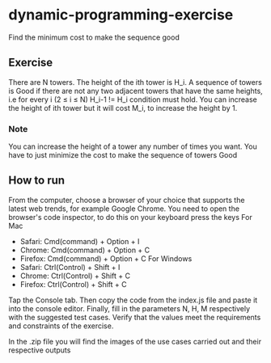 # dynamic-programming-exercise
Find the minimum cost to make the sequence good

## Exercise
There are N towers. The height of the ith tower is H_i. A sequence of towers is Good if there are not any two adjacent towers that have the same heights, i.e for every i (2 ≤ i ≤ N) H_i-1 != H_i condition must hold.
You can increase the height of ith tower but it will cost M_i, to increase the height by 1.

### Note
You can increase the height of a tower any number of times you want. You have to just minimize the cost to make the sequence of towers Good

## How to run
From the computer, choose a browser of your choice that supports the latest web trends, for example Google Chrome. You need to open the browser's code inspector, to do this on your keyboard press the keys
For Mac
- Safari: Cmd(command) + Option + I
- Chrome: Cmd(command) + Option + C
- Firefox: Cmd(command) + Option + C
For Windows
- Safari: Ctrl(Control) + Shift + I
- Chrome: Ctrl(Control) + Shift + C
- Firefox: Ctrl(Control) + Shift + C

Tap the Console tab. Then copy the code from the index.js file and paste it into the console editor. Finally, fill in the parameters N, H, M respectively with the suggested test cases. Verify that the values meet the requirements and constraints of the exercise.

In the .zip file you will find the images of the use cases carried out and their respective outputs
